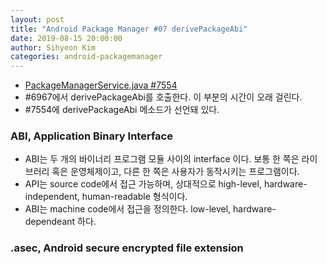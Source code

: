```yaml
---
layout: post
title: "Android Package Manager #07 derivePackageAbi"
date: 2019-08-15 20:00:00
author: Sihyeon Kim
categories: android-packagemanager
---
```


- [PackageManagerService.java #7554](https://android.googlesource.com/platform/frameworks/base/+/refs/tags/android-6.0.1_r77/services/core/java/com/android/server/pm/PackageManagerService.java#7554)  
- #6967에서 derivePackageAbi를 호출한다. 이 부분의 시간이 오래 걸린다.  
- #7554에 derivePackageAbi 메소드가 선언돼 있다.  

### ABI, Application Binary Interface
- ABI는 두 개의 바이너리 프로그램 모듈 사이의 interface 이다. 보통 한 쪽은 라이브러리 혹은 운영체제이고, 다른 한 쪽은 사용자가 동작시키는 프로그램이다.  
- API는 source code에서 접근 가능하며, 상대적으로 high-level, hardware-independent, human-readable 형식이다.  
- ABI는 machine code에서 접근을 정의한다. low-level, hardware-dependeant 하다.  

### .asec, Android secure encrypted file extension  
